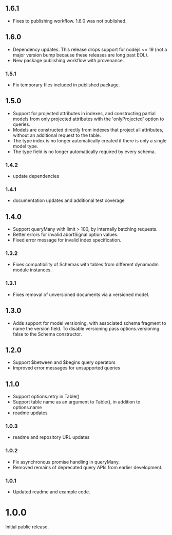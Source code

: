 ## 1.6.1
 * Fixes to publishing workflow. 1.6.0 was not published.

## 1.6.0
 * Dependency updates. This release drops support for nodejs <= 19 (not a major
   version bump because these releases are long past EOL).
 * New package publishing workflow with provenance.

### 1.5.1
 * Fix temporary files included in published package.

## 1.5.0
 * Support for projected attributes in indexes, and constructing partial models
   from only projected attributes with the 'onlyProjected' option to queries.
 * Models are constructed directly from indexes that project all attributes,
   without an additional request to the table.
 * The type index is no longer automatically created if there is only a single
   model type.
 * The type field is no longer automatically required by every schema.

### 1.4.2
 * update dependencies

### 1.4.1
 * documentation updates and additional test coverage

## 1.4.0
 * Support queryMany with limit > 100, by internally batching requests.
 * Better errors for invalid abortSignal option values.
 * Fixed error message for invalid index specification.

### 1.3.2
 * Fixes compatibility of Schemas with tables from different dynamodm module instances.

### 1.3.1
 * Fixes removal of unversioned documents via a versioned model.

## 1.3.0
 * Adds support for model versioning, with associated schema fragment to name
   the version field. To disable versioning pass options.versioning: false to
   the Schema constructor.

## 1.2.0
 * Support $between and $begins query operators
 * Improved error messages for unsupported queries

## 1.1.0
 * Support options.retry in Table()
 * Support table name as an argument to Table(), in addition to options.name
 * readme updates

### 1.0.3
 * readme and repository URL updates

### 1.0.2
 * Fix asynchronous promise handling in queryMany.
 * Removed remains of deprecated query APIs from earlier development.

### 1.0.1
 * Updated readme and example code.

# 1.0.0
Initial public release.
